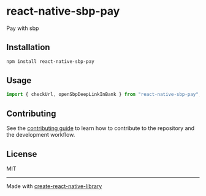 # react-native-sbp-pay
Pay with sbp
## Installation

```sh
npm install react-native-sbp-pay
```

## Usage

```js
import { checkUrl, openSbpDeepLinkInBank } from "react-native-sbp-pay";


```

## Contributing

See the [contributing guide](CONTRIBUTING.md) to learn how to contribute to the repository and the development workflow.

## License

MIT

---

Made with [create-react-native-library](https://github.com/callstack/react-native-builder-bob)
